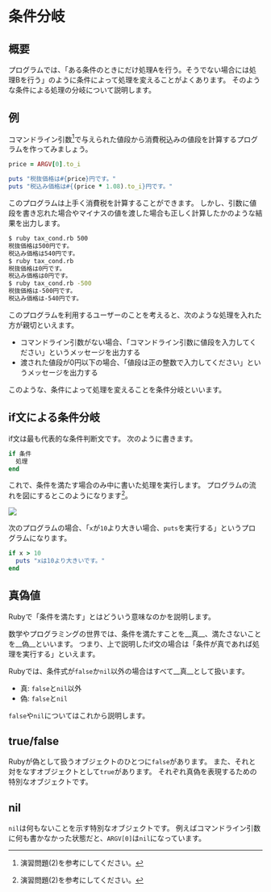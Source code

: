 # 条件分岐
## 概要
プログラムでは、「ある条件のときにだけ処理Aを行う。そうでない場合には処理Bを行う」のように条件によって処理を変えることがよくあります。
そのような条件による処理の分岐について説明します。

## 例
コマンドライン引数[^1]で与えられた値段から消費税込みの値段を計算するプログラムを作ってみましょう。

```ruby
price = ARGV[0].to_i

puts "税抜価格は#{price}円です。"
puts "税込み価格は#{(price * 1.08).to_i}円です。"
```

このプログラムは上手く消費税を計算することができます。
しかし、引数に値段を書き忘れた場合やマイナスの値を渡した場合も正しく計算したかのような結果を出力します。

```bash
$ ruby tax_cond.rb 500
税抜価格は500円です。
税込み価格は540円です。
$ ruby tax_cond.rb
税抜価格は0円です。
税込み価格は0円です。
$ ruby tax_cond.rb -500
税抜価格は-500円です。
税込み価格は-540円です。
```

このプログラムを利用するユーザーのことを考えると、次のような処理を入れた方が親切といえます。

* コマンドライン引数がない場合、「コマンドライン引数に値段を入力してください」というメッセージを出力する
* 渡された値段が0円以下の場合、「値段は正の整数で入力してください」というメッセージを出力する

このような、条件によって処理を変えることを条件分岐といいます。

## if文による条件分岐
if文は最も代表的な条件判断文です。
次のように書きます。

```ruby
if 条件
  処理
end
```

これで、条件を満たす場合のみ中に書いた処理を実行します。
プログラムの流れを図にするとこのようになります[^1]。

![](if.png)

次のプログラムの場合、「`x`が`10`より大きい場合、`puts`を実行する」というプログラムになります。

```ruby
if x > 10
  puts "xは10より大きいです。"
end
```

## 真偽値
Rubyで「条件を満たす」とはどういう意味なのかを説明します。

数学やプログラミングの世界では、条件を満たすことを__真__、満たさないことを__偽__といいます。
つまり、上で説明したif文の場合は「条件が真であれば処理を実行する」といえます。

Rubyでは、条件式が`false`か`nil`以外の場合はすべて__真__として扱います。

* 真: `false`と`nil`以外
* 偽: `false`と`nil`

`false`や`nil`についてはこれから説明します。

## true/false
Rubyが偽として扱うオブジェクトのひとつに`false`があります。
また、それと対をなすオブジェクトとして`true`があります。
それぞれ真偽を表現するための特別なオブジェクトです。



## nil
`nil`は何もないことを示す特別なオブジェクトです。
例えばコマンドライン引数に何も書かなかった状態だと、`ARGV[0]`は`nil`になっています。


[^1]: 演習問題(2)を参考にしてください。
[^2]: このような図をフローチャートといいます。